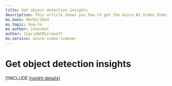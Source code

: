 ```yaml
---
title: Get object detection insights
description: This article shows you how to get the Azure AI Video Indexer object detection insights.
ms.date: 09/03/2024
ms.topic: how-to
ms.author: inhenkel
author: IngridAtMicrosoft
ms.service: azure-video-indexer
---
```


# Get object detection insights

[!INCLUDE [Insight details](./includes/object-detection.md)]
